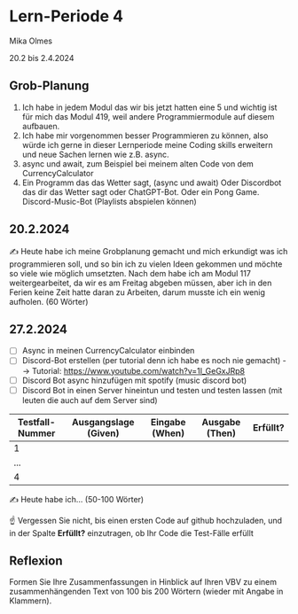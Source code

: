 # Lern-Periode 4

Mika Olmes

20.2 bis 2.4.2024

## Grob-Planung

1. Ich habe in jedem Modul das wir bis jetzt hatten eine 5 und wichtig ist für mich das Modul 419, weil andere Programmiermodule auf diesem aufbauen.
2. Ich habe mir vorgenommen besser Programmieren zu können, also würde ich gerne in dieser Lernperiode meine Coding skills erweitern und neue Sachen lernen wie z.B. async.
3. async und await, zum Beispiel bei meinem alten Code von dem CurrencyCalculator
4. Ein Programm das das Wetter sagt, (async und await) Oder Discordbot das dir das Wetter sagt oder ChatGPT-Bot. Oder ein Pong Game. Discord-Music-Bot (Playlists abspielen können)

## 20.2.2024

✍️ Heute habe ich meine Grobplanung gemacht und mich erkundigt was ich programmieren soll, und so bin ich zu vielen Ideen gekommen und möchte so viele wie möglich umsetzten. Nach dem habe ich am Modul 117 weitergearbeitet, da wir es am Freitag abgeben müssen, aber ich in den Ferien keine Zeit hatte daran zu Arbeiten, darum musste ich ein wenig aufholen. (60 Wörter)

## 27.2.2024

- [ ] Async in meinen CurrencyCalculator einbinden
- [ ] Discord-Bot erstellen (per tutorial denn ich habe es noch nie gemacht) --> Tutorial: https://www.youtube.com/watch?v=1I_GeGxJRp8
- [ ] Discord Bot async hinzufügen mit spotify (music discord bot)
- [ ] Discord Bot in einen Server hineintun und testen und testen lassen (mit leuten die auch auf dem Server sind)

| Testfall-Nummer | Ausgangslage (Given) | Eingabe (When) | Ausgabe (Then) | Erfüllt? |
| --- | --- | --- | --- | --- |
| 1   |     |     |     |     |
| ... |     |     |     |     |
| 4   |     |     |     |     |

✍️ Heute habe ich... (50-100 Wörter)

☝️ Vergessen Sie nicht, bis einen ersten Code auf github hochzuladen, und in der Spalte **Erfüllt?** einzutragen, ob Ihr Code die Test-Fälle erfüllt

## Reflexion

Formen Sie Ihre Zusammenfassungen in Hinblick auf Ihren VBV zu einem zusammenhängenden Text von 100 bis 200 Wörtern (wieder mit Angabe in Klammern).
